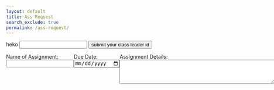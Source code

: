 ```yaml
---
layout: default
title: Ass Request
search_exclude: true
permalink: /ass-request/
---
```


<head>
    <style>
        .flexbox {
            display: flex;
        }
    </style>
    <script>
        function postAssignment() {
            const d = document;
            let name = d.getElementById("name").value;
            let dateDue = d.getElementById("dateDue").value;
            let content = d.getElementById("content").value;
            const currentDate = new Date();
            const dateCreated = currentDate.toISOString().slice(0, 10);
            const apiUrl = 'https://jcc.stu.nighthawkcodingsociety.com/api/assignment/post';
            // a
            const requestData = {
                name: name,
                dateCreated: dateCreated,
                dateDue: dateDue,  
                content: content
            };
            console.log(requestData);
            //a
            fetch(apiUrl, {
                method: 'POST',
                headers: {
                    'Content-Type': 'application/json',
                },
                body: JSON.stringify(requestData),
            })
            .then(response => {
                if (!response.ok) {
                    throw new Error(`HTTP error! Status: ${response.status}`);
                }
                // Check if the response is JSON
                const contentType = response.headers.get('content-type');
                if (contentType && contentType.includes('application/json')) {
                    return response.json();
                } else {
                    // If the response is not JSON, return the text directly
                    return response.text();
                }
            })
            .then(data => {
                // Handle the data here
                if (typeof data === 'object') {
                    // If it's JSON, proceed as before
                    console.log(data);
                    alert(`Assignment created successfully. ID: ${data.id}`);
                    window.location.href = `{{site.baseurl}}/assignment-data?id=${data.id}`;
                } else {
                    // If it's not JSON, handle it as per your requirement
                    console.log(data);
                    window.location.href = `{{site.baseurl}}/assignment-data?id=${data.id}`;
                }
            })
            .catch(error => {
                console.error('Error posting assignment:', error);
                alert('Error posting assignment. Check the console for details.');
            });
        }
    </script>
</head>
<body>
    <div>
        <label>heko 
        <input type="number" name="classLeader" id="classLeader"></label>
        <button>submit your class leader id</button>
    </div>
    <div class="flexbox" style="visibility: block">
        <p><label>
            Name of Assignment: <br>
            <input type="text" name="name" id="name" required>
        </label></p>
        <p><label>
            Due Date: <br>
            <input type="date" name="dateDue" id="dateDue" required>
        </label></p>
        <p><label>
            Assignment Details:<br>
            <textarea name="content" id="content" rows="4" cols="50" required></textarea>
        </label></p>
        <button onclick="postAssignment()">button</button>
    </div>
</body>